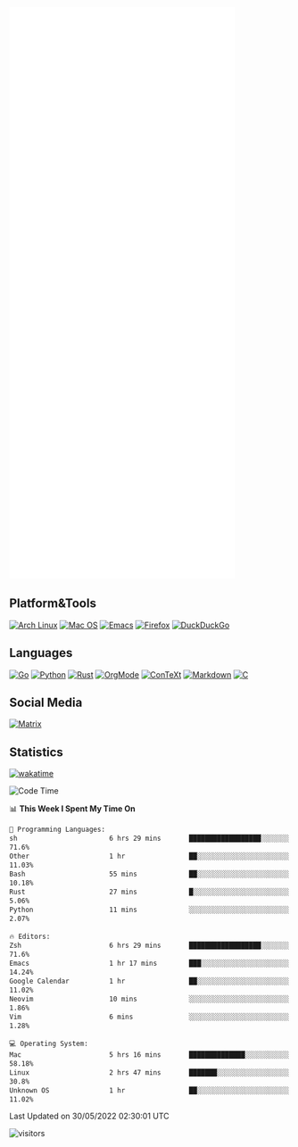 ![Metrics](https://github.com/SteamedFish/SteamedFish/blob/master/github-metrics.svg)

## Platform&Tools

[![Arch Linux](https://img.shields.io/badge/ArchLinux-1793D1?logo=arch-linux&logoColor=fff&style=flat-square)](https://archlinux.org/)
[![Mac OS](https://img.shields.io/badge/MacOS-000000?style=flat-square&logo=macos&logoColor=F0F0F0)](https://www.apple.com/macos/)
[![Emacs](https://img.shields.io/badge/Emacs-%237F5AB6.svg?&style=flat-square&logo=gnu-emacs&logoColor=white)](https://www.gnu.org/software/emacs/)
[![Firefox](https://img.shields.io/badge/Firefox-FF7139?style=flat-square&logo=Firefox-Browser&logoColor=white)](https://firefox.com/)
[![DuckDuckGo](https://img.shields.io/badge/DuckDuckGo-DE5833?style=flat-square&logo=DuckDuckGo&logoColor=white)](https://duckduckgo.com/)

## Languages

[![Go](https://img.shields.io/badge/Golang-%2300ADD8.svg?style=flat-square&logo=go&logoColor=white)](https://golang.org/)
[![Python](https://img.shields.io/badge/Python-3670A0?style=flat-square&logo=python&logoColor=ffdd54)](https://www.python.org/)
[![Rust](https://img.shields.io/badge/Rust-%23000000.svg?style=flat-square&logo=rust&logoColor=white)](https://www.rust-lang.org/)
[![OrgMode](https://img.shields.io/badge/OrgMode-%23000000.svg?style=flat-square&logo=org&logoColor=white)](https://orgmode.org/)
[![ConTeXt](https://img.shields.io/badge/ConTeXt-%23008080.svg?style=flat-square&logo=latex&logoColor=white)](https://contextgarden.net/)
[![Markdown](https://img.shields.io/badge/MarkDown-%23000000.svg?style=flat-square&logo=markdown&logoColor=white)](https://daringfireball.net/projects/markdown/)
[![C](https://img.shields.io/badge/C-%2300599C.svg?style=flat-square&logo=c&logoColor=white)](https://www.iso.org/standard/74528.html)

## Social Media

[![Matrix](https://img.shields.io/badge/SteamedFish-2CA5E0?style=social&logo=matrix&logoColor=black)](https://matrix.to/#/@i:steamedfish.org)

## Statistics
[![wakatime](https://wakatime.com/badge/user/168280d6-fcf2-4b4f-ad3a-dc4612f35b38.svg)](https://wakatime.com/@168280d6-fcf2-4b4f-ad3a-dc4612f35b38)

<!--START_SECTION:waka-->
![Code Time](http://img.shields.io/badge/Code%20Time-1%2C829%20hrs%2057%20mins-blue)

📊 **This Week I Spent My Time On** 

```text
💬 Programming Languages: 
sh                       6 hrs 29 mins       ██████████████████░░░░░░░   71.6% 
Other                    1 hr                ██░░░░░░░░░░░░░░░░░░░░░░░   11.03% 
Bash                     55 mins             ██░░░░░░░░░░░░░░░░░░░░░░░   10.18% 
Rust                     27 mins             █░░░░░░░░░░░░░░░░░░░░░░░░   5.06% 
Python                   11 mins             ░░░░░░░░░░░░░░░░░░░░░░░░░   2.07%

🔥 Editors: 
Zsh                      6 hrs 29 mins       ██████████████████░░░░░░░   71.6% 
Emacs                    1 hr 17 mins        ███░░░░░░░░░░░░░░░░░░░░░░   14.24% 
Google Calendar          1 hr                ██░░░░░░░░░░░░░░░░░░░░░░░   11.02% 
Neovim                   10 mins             ░░░░░░░░░░░░░░░░░░░░░░░░░   1.86% 
Vim                      6 mins              ░░░░░░░░░░░░░░░░░░░░░░░░░   1.28%

💻 Operating System: 
Mac                      5 hrs 16 mins       ██████████████░░░░░░░░░░░   58.18% 
Linux                    2 hrs 47 mins       ███████░░░░░░░░░░░░░░░░░░   30.8% 
Unknown OS               1 hr                ██░░░░░░░░░░░░░░░░░░░░░░░   11.02%

```


 Last Updated on 30/05/2022 02:30:01 UTC
<!--END_SECTION:waka-->

![visitors](https://visitor-badge.laobi.icu/badge?page_id=SteamedFish.SteamedFish)
